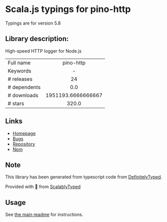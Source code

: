 
# Scala.js typings for pino-http

Typings are for version 5.8

## Library description:
High-speed HTTP logger for Node.js

|                    |                 |
| ------------------ | :-------------: |
| Full name          | pino-http |
| Keywords           | - |
| # releases         | 24 |
| # dependents       | 0.0 |
| # downloads        | 1951193.6666666667 |
| # stars            | 320.0 |

## Links
- [Homepage](https://github.com/pinojs/pino-http#readme)
- [Bugs](https://github.com/pinojs/pino-http/issues)
- [Repository](https://github.com/pinojs/pino-http)
- [Npm](https://www.npmjs.com/package/pino-http)
    


## Note
This library has been generated from typescript code from [DefinitelyTyped](https://definitelytyped.org).

Provided with :purple_heart: from [ScalablyTyped](https://github.com/oyvindberg/ScalablyTyped)

## Usage
See [the main readme](../../readme.md) for instructions.


